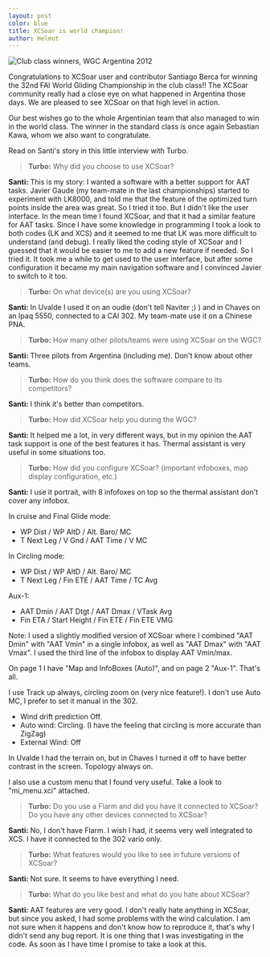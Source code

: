 ```yaml
---
layout: post
color: blue
title: XCSoar is world champion!
author: Helmut
---
```


![Club class winners, WGC Argentina 2012](/discover/attachments/2013-01_podios_club.jpg "Club class winners")

Congratulations to XCSoar user and contributor Santiago Berca for winning
the 32nd FAI World Gliding Championship in the club class!!
The XCSoar community really had a close eye on what happened in Argentina those days.
We are pleased to see XCSoar on that high level in action.

Our best wishes go to the whole Argentinian team that also managed to win in
the world class. The winner in the standard class is once again Sebastian Kawa, whom
we also want to congratulate.

Read on Santi's story in this little interview with Turbo.


> **Turbo:** Why did you choose to use XCSoar?

**Santi:** This is my story: I wanted a software with a better support for AAT tasks.
Javier Gaude (my team-mate in the last championships) started to experiment with LK8000,
and told me that the feature of the optimized turn points inside the area was great.
So I tried it too. But I didn't like the user interface. In the mean time I found
XCSoar, and that it had a similar feature for AAT tasks. Since I have some knowledge
in programming I took a look to both codes (LK and XCS) and it seemed to me that
LK was more difficult to understand (and debug). I really liked the coding style
of XCSoar and I guessed that it would be easier to me to add a new feature if needed.
So I tried it. It took me a while to get used to the user interface, but after
some configuration it became my main navigation software and I convinced Javier
to switch to it too.


> **Turbo:** On what device(s) are you using XCSoar?

**Santi:** In Uvalde I used it on an oudie (don't tell Naviter ;) ) and in Chaves on
an Ipaq 5550, connected to a CAI 302. My team-mate use it on a Chinese PNA.

> **Turbo:** How many other pilots/teams were using XCSoar on the WGC?

**Santi:** Three pilots from Argentina (including me). Don't know about other teams.

> **Turbo:** How do you think does the software compare to its competitors?

**Santi:** I think it's better than competitors.

> **Turbo:** How did XCSoar help you during the WGC?

**Santi:** It helped me a lot, in very different ways, but in my opinion the AAT
task support is one of the best features it has. Thermal assistant is very useful
in some situations too.

> **Turbo:** How did you configure XCSoar? (important infoboxes, map display
> configuration, etc.)

**Santi:** I use it portrait, with 8 infofoxes on top so the thermal assistant don't
cover any infobox.

In cruise and Final Glide mode:
 - WP Dist / WP AltD / Alt. Baro/ MC
 - T Next Leg / V Gnd / AAT Time / V MC

In Circling mode:
 - WP Dist / WP AltD / Alt. Baro/ MC
 - T Next Leg / Fin ETE / AAT Time / TC Avg

Aux-1:
 - AAT Dmin / AAT Dtgt / AAT Dmax / VTask Avg
 - Fin ETA / Start Height / Fin ETE / Fin ETE VMG

Note: I used a slightly modified version of XCSoar where I combined "AAT Dmin"
with "AAT Vmin" in a single infobox, as well as "AAT Dmax" with "AAT Vmax". I
used the third line of the infobox to display AAT Vmin/max.

On page 1 I have "Map and InfoBoxes (Auto)", and on page 2 "Aux-1". That's all.

I use Track up always, circling zoom on (very nice feature!). I don't use Auto MC,
I prefer to set it manual in the 302.
 - Wind drift prediction Off.
 - Auto wind: Circling. (I have the feeling that circling is more accurate than ZigZag)
 - External Wind: Off

In Uvalde I had the terrain on, but in Chaves I turned it off to have better
contrast in the screen. Topology always on.

I also use a custom menu that I found very useful. Take a look to "mi_menu.xci"
attached.

> **Turbo:** Do you use a Flarm and did you have it connected to XCSoar? Do you have
> any other devices connected to XCSoar?

**Santi:** No, I don't have Flarm. I wish I had, it seems very well integrated to XCS.
I have it connected to the 302 vario only.

> **Turbo:** What features would you like to see in future versions of XCSoar?

**Santi:** Not sure. It seems to have everything I need.

> **Turbo:** What do you like best and what do you hate about XCSoar?

**Santi:** AAT features are very good. I don't really hate anything in XCSoar,
but since you asked, I had some problems with the wind calculation. I am not
sure when it happens and don't know how to reproduce it, that's why I didn't
send any bug report. It is one thing that I was investigating in the code.
As soon as I have time I promise to take a look at this.
